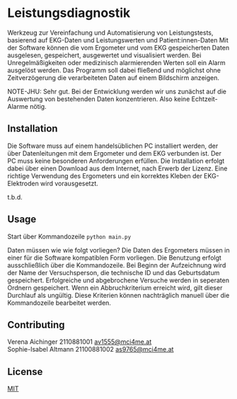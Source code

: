 # Leistungsdiagnostik

Werkzeug zur Vereinfachung und Automatisierung von Leistungstests, basierend auf EKG-Daten und Leistungswerten und Patient:innen-Daten
Mit der Software können die vom Ergometer und vom EKG gespeicherten Daten ausgelesen, gespeichert, ausgewertet und visualisiert werden. Bei Unregelmäßigkeiten oder medizinisch alarmierenden Werten soll ein Alarm ausgelöst werden.
Das Programm soll dabei fließend und möglichst ohne Zeitverzögerung die verarbeiteten Daten auf einem Bildschirm anzeigen.

NOTE-JHU: Sehr gut. Bei der Entwicklung werden wir uns zunächst auf die Auswertung von bestehenden Daten konzentrieren. Also keine Echtzeit-Alarme nötig.

## Installation

Die Software muss auf einem handelsüblichen PC installiert werden, der über Datenleitungen mit dem Ergometer und dem EKG verbunden ist. Der PC muss keine besonderen Anforderungen erfüllen. Die Installation erfolgt dabei über einen Download aus dem Internet, nach Erwerb der Lizenz.
Eine richtige Verwendung des Ergometers und ein korrektes Kleben der EKG-Elektroden wird vorausgesetzt.

t.b.d.

## Usage

Start über Kommandozeile
```python main.py```

Daten müssen wie wie folgt vorliegen?
Die Daten des Ergometers müssen in einer für die Software kompatiblen Form vorliegen. 
Die Benutzung erfolgt ausschließlich über die Kommandozeile. Bei Beginn der Aufzeichnung wird der Name der Versuchsperson, die technische ID und das Geburtsdatum gespeichert. 
Erfolgreiche und abgebrochene Versuche werden in seperaten Ordnern gespeichert. Wenn ein Abbruchkriterium erreicht wird, gilt dieser Durchlauf als ungültig. Diese Kriterien können nachträglich manuell über die Kommandozeile bearbeitet werden.  

## Contributing

Verena Aichinger 2110881001 av1555@mci4me.at  
Sophie-Isabel Altmann 21100881002 as9765@mci4me.at

## License
[MIT](https://choosealicense.com/licenses/mit/)
